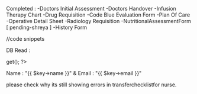 Completed :
-Doctors Initial Assessment
-Doctors Handover
-Infusion Therapy Chart
-Drug Requisition
-Code Blue Evaluation Form
-Plan Of Care
-Operative Detail Sheet
-Radiology Requisition
-NutritionalAssessmentForm [ pending-shreya ]
-History Form


//code snippets

DB Read :
<?php
  $users = DB::table('users')->get();
 ?>
 <?php foreach ($users as $key): ?>
   <p>Name : "{{ $key->name }}" & Email : "{{ $key->email }}"</p>
 <?php endforeach; ?>

please check why its still showing errors in transferchecklistfor nurse.
